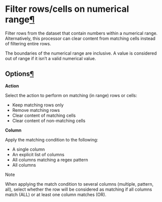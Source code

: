 Filter rows/cells on numerical range[¶](#filter-rows-cells-on-numerical-range "Permalink to this heading")
==========================================================================================================


Filter rows from the dataset that contain numbers within a numerical range. Alternatively, this processor can clear content from matching cells instead of filtering entire rows.


The boundaries of the numerical range are inclusive. A value is considered out of range if it isn’t a valid numerical value.



Options[¶](#options "Permalink to this heading")
------------------------------------------------


**Action**


Select the action to perform on matching (in range) rows or cells:


* Keep matching rows only
* Remove matching rows
* Clear content of matching cells
* Clear content of non\-matching cells


**Column**


Apply the matching condition to the following:


* A single column
* An explicit list of columns
* All columns matching a regex pattern
* All columns



Note


When applying the match condition to several columns (multiple, pattern, all), select whether the row will be considered as matching if all columns match (ALL) or at least one column matches (OR).